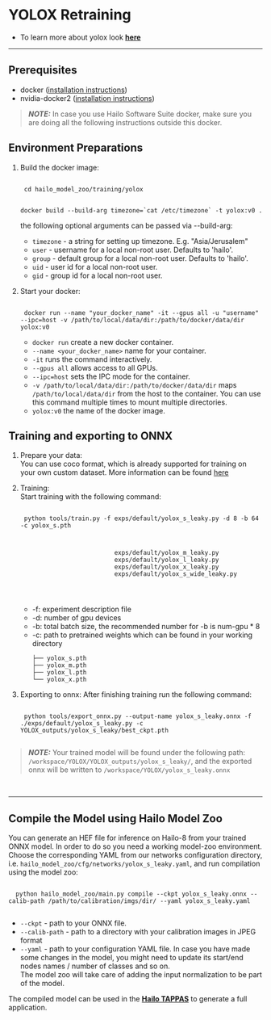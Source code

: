 
# YOLOX Retraining
* To learn more about yolox look [**here**](https://github.com/hailo-ai/YOLOX)
---

## Prerequisites
  * docker ([installation instructions](https://docs.docker.com/engine/install/ubuntu/))
  * nvidia-docker2 ([installation instructions](https://docs.nvidia.com/datacenter/cloud-native/container-toolkit/install-guide.html))
  > **_NOTE:_**  In case you use Hailo Software Suite docker, make sure you are doing all the following instructions outside this docker.
## Environment Preparations
  1. Build the docker image:
      
      <code stage="docker_build">
      cd <span val="dockerfile_path">hailo_model_zoo/training/yolox</span>

      docker build --build-arg timezone=\`cat /etc/timezone\` -t yolox:v0 .
      </code>
      
      the following optional arguments can be   passed via --build-arg:
      
      - `timezone` - a string for setting up   timezone. E.g. "Asia/Jerusalem"
      - `user` - username for a local non-root   user. Defaults to 'hailo'.
      - `group` - default group for a local   non-root user. Defaults to 'hailo'.
      - `uid` - user id for a local non-root user.
      - `gid` - group id for a local non-root user.

  2. Start your docker:

      <code stage="docker_run">
      docker run <span val="replace_none">--name "your_docker_name"</span> -it --gpus all <span val="replace_none">-u "username"</span> --ipc=host -v <span val="local_vol_path">/path/to/local/data/dir</span>:<span val="docker_vol_path">/path/to/docker/data/dir</span> yolox:v0
      </code>

      - `docker run` create a new docker container.
      - `--name <your_docker_name>` name for your container.
      - `-it` runs the command interactively.
      - `--gpus all` allows access to all GPUs.
      - `--ipc=host` sets the IPC mode for the container.
      - `-v /path/to/local/data/dir:/path/to/docker/data/dir` maps `/path/to/local/data/dir` from the host to the container. You can use this command multiple times to mount multiple directories.
      - `yolox:v0` the name of the docker image.

## Training and exporting to ONNX
1. Prepare your data: <br>
    You can use coco format, which is already supported for training on your own custom dataset. More information can be found [here](https://github.com/hailo-ai/YOLOX/blob/main/docs/train_custom_data.md)

2. Training: <br>
    Start training with the following command:
    
    <code stage="retrain">
    python tools/train.py -f exps/default/yolox_s_leaky.py -d <span val=gpu_num>8</span> -b <span val="batch_size">64</span> -c yolox_s.pth
                             <pre><span val="replace_none">
                             exps/default/yolox_m_leaky.py
                             exps/default/yolox_l_leaky.py
                             exps/default/yolox_x_leaky.py
                             exps/default/yolox_s_wide_leaky.py
                             </span></pre>
    </code>

    * -f: experiment description file
    * -d: number of gpu devices
    * -b: total batch size, the recommended number for -b is num-gpu * 8
    * -c: path to pretrained weights which can be found in your working directory
      ```
      ├── yolox_s.pth
      ├── yolox_m.pth
      ├── yolox_l.pth
      └── yolox_x.pth
      ```

3. Exporting to onnx:
    After finishing training run the following command:
    
    <code stage="export">
    python tools/export_onnx.py --output-name yolox_s_leaky.onnx -f ./exps/default/yolox_s_leaky.py -c YOLOX_outputs/yolox_s_leaky/best_ckpt.pth
    </code>

  > **_NOTE:_**  Your trained model will be found under the following path: <code>/workspace/YOLOX/YOLOX_outputs/yolox_s_leaky/</code>, and the exported onnx will be written to <code>/workspace/YOLOX/yolox_s_leaky.onnx</code>

<br>

---

## Compile the Model using Hailo Model Zoo
You can generate an HEF file for inference on Hailo-8 from your trained ONNX model.
In order to do so you need a working model-zoo environment.
Choose the corresponding YAML from our networks configuration directory, i.e. <code>hailo_model_zoo/cfg/networks/yolox_s_leaky.yaml</code>, and run compilation using the model zoo:  
  
  <code stage="compile">
  python <span val="mz_main_path">hailo_model_zoo/main.py</span> compile --ckpt <span val="local_path_to_onnx">yolox_s_leaky.onnx</span> --calib-path <span val="calib_set_path">/path/to/calibration/imgs/dir/</span> --yaml <span val="yaml_file_path">yolox_s_leaky.yaml</span>
  </code>

  * <code>--ckpt</code> - path to your ONNX file.
  * <code>--calib-path</code> - path to a directory with your calibration images in JPEG format
  * <code>--yaml</code> - path to your configuration YAML file. In case you have made some changes in the model, you might need to update its start/end nodes names / number of classes and so on.  <br>
  The model zoo will take care of adding the input normalization to be part of the model.

The compiled model can be used in the [**Hailo TAPPAS**](https://hailo.ai/developer-zone/tappas-apps-toolkit/) to generate a full application.

